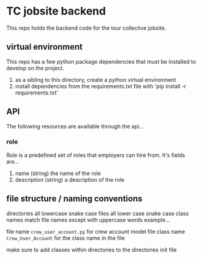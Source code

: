 # TC jobsite backend
This repo holds the backend code for the tour collective jobsite.

## virtual environment
This repo has a few python package dependencies that must be installed to develop on the project.

1. as a sibling to this directory, create a python virtual environment
1. install dependencies from the requirements.txt file with 'pip install -r requirements.txt'

## API
The following resources are available through the api...

### role
Role is a predefined set of roles that employers can hire from.
It's fields are...
1. name (string) the name of the role
1. description (string) a description of the role

## file structure / naming conventions

directories all lowercase snake case
files all lower case snake case
class names match file names except with uppercase words
example...

file name `crew_user_account.py` for crew account model file
class name `Crew_User_Account` for the class name in the file

make sure to add classes within directories to the directories init file

